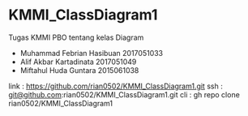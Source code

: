 # KMMI_ClassDiagram1
Tugas KMMI PBO tentang kelas Diagram
- Muhammad Febrian Hasibuan 2017051033
- Alif Akbar Kartadinata 2017051049
- Miftahul Huda Guntara 2015061038

link : https://github.com/rian0502/KMMI_ClassDiagram1.git
ssh  : git@github.com:rian0502/KMMI_ClassDiagram1.git
cli  : gh repo clone rian0502/KMMI_ClassDiagram1
